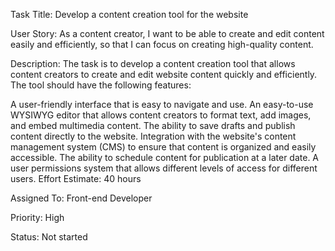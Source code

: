 Task Title: Develop a content creation tool for the website

User Story: As a content creator, I want to be able to create and edit content easily and efficiently, so that I can focus on creating high-quality content.

Description: The task is to develop a content creation tool that allows content creators to create and edit website content quickly and efficiently. The tool should have the following features:

A user-friendly interface that is easy to navigate and use.
An easy-to-use WYSIWYG editor that allows content creators to format text, add images, and embed multimedia content.
The ability to save drafts and publish content directly to the website.
Integration with the website's content management system (CMS) to ensure that content is organized and easily accessible.
The ability to schedule content for publication at a later date.
A user permissions system that allows different levels of access for different users.
Effort Estimate: 40 hours

Assigned To: Front-end Developer

Priority: High

Status: Not started